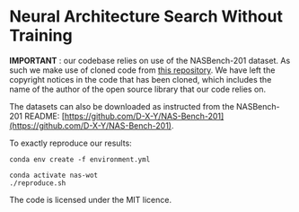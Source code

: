 # Neural Architecture Search Without Training

**IMPORTANT** : our codebase relies on use of the NASBench-201 dataset. As such we make use of cloned code from [this repository](https://github.com/D-X-Y/AutoDL-Projects). We have left the copyright notices in the code that has been cloned, which includes the name of the author of the open source library that our code relies on.

The datasets can also be downloaded as instructed from the NASBench-201 README: [https://github.com/D-X-Y/NAS-Bench-201](https://github.com/D-X-Y/NAS-Bench-201).

To exactly reproduce our results:

```
conda env create -f environment.yml

conda activate nas-wot
./reproduce.sh
```

The code is licensed under the MIT licence.
